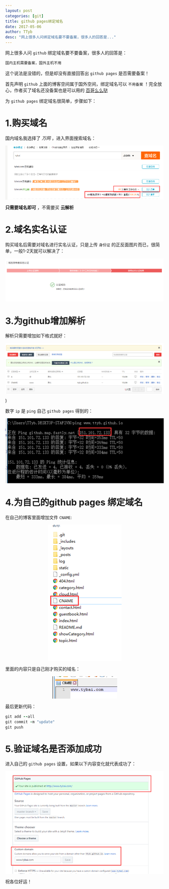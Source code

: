 ```yaml
---
layout: post
categories: [git]
title: github pages绑定域名
date: 2017-05-06
author: TTyb
desc: "网上很多人问绑定域名要不要备案，很多人的回答是..."
---
```


网上很多人问 `github` 绑定域名要不要备案，很多人的回答是：

~~~ruby
国内主机需要备案，国外主机不用
~~~
这个说法是没错的，但是却没有直接回答出 `github pages` 是否需要备案！

首先声明 `github` 上面的博客空间属于国外空间，绑定域名可以 `不用备案` ！完全放心，作者买了域名还没备案也是可以用的 [百哥么么哒](http://www.tybai.com/)

为 `github pages` 绑定域名很简单，步骤如下：

# 1.购买域名

国内域名我选择了 *万网* ，进入界面搜索域名：

<p style="text-align:center"><img src="/static/postimage/git/yuming/996148-20170506193905773-492947689.png" class="img-responsive" style="display: block; margin-right: auto; margin-left: auto;"></p>

**只需要域名即可** ，不需要买 **云解析**

# 2.域名实名认证

购买域名后需要对域名进行实名认证，只是上传 `身份证` 的正反面图片而已，很简单，一般1-2天就可以解决了：

<p style="text-align:center"><img src="/static/postimage/git/yuming/996148-20170506194209961-1869107179.png" class="img-responsive" style="display: block; margin-right: auto; margin-left: auto;"></p>

# 3.为github增加解析

解析只需要增加如下格式就好：

<p style="text-align:center"><img src="/static/postimage/git/yuming/996148-20170506194411461-793018578.png" class="img-responsive" style="display: block; margin-right: auto; margin-left: auto;"></p>)

数字 `ip` 是 `ping` 自己 `github pages` 得到的：

<p style="text-align:center"><img src="/static/postimage/git/yuming/996148-20170506194630320-1062386731.png" class="img-responsive" style="display: block; margin-right: auto; margin-left: auto;"></p>

# 4.为自己的github pages 绑定域名

在自己的博客里面增加文件 `CNAME`:

<p style="text-align:center"><img src="/static/postimage/git/yuming/996148-20170506194801867-863319396.png" class="img-responsive" style="display: block; margin-right: auto; margin-left: auto;"></p>

里面的内容只是自己刚才购买的域名：

<p style="text-align:center"><img src="/static/postimage/git/yuming/996148-20170506194834976-1404139177.png" class="img-responsive" style="display: block; margin-right: auto; margin-left: auto;"></p>

最后更新代码：

~~~ruby
git add --all
git commit -m "update"
git push
~~~

# 5.验证域名是否添加成功

进入自己的 `github pages` 设置，如果以下内容变化就代表成功了：

<p style="text-align:center"><img src="/static/postimage/git/yuming/996148-20170506195706773-1119336750.png" class="img-responsive" style="display: block; margin-right: auto; margin-left: auto;"></p>

祝各位好运！


